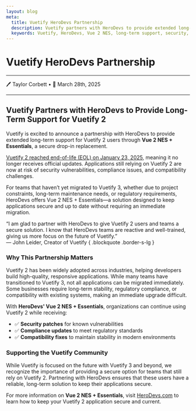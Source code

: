 ```yaml
---
layout: blog
meta:
  title: Vuetify HeroDevs Partnership
  description: Vuetify partners with HeroDevs to provide extended long-term support for Vuetify 2 users through Vue 2 NES + Essentials, ensuring security and compliance.
  keywords: Vuetify, HeroDevs, Vue 2 NES, long-term support, security, compliance, Vuetify 2, partnership
---
```


# Vuetify HeroDevs Partnership

---

🖊️ Taylor Corbett • 📅 March 28th, 2025

<PromotedEntry />

---

## Vuetify Partners with HeroDevs to Provide Long-Term Support for Vuetify 2

Vuetify is excited to announce a partnership with HeroDevs to provide extended long-term support for Vuetify 2 users through **Vue 2 NES + Essentials**, a secure drop-in replacement.

[Vuetify 2 reached end-of-life (EOL) on January 23, 2025](/introduction/long-term-support/), meaning it no longer receives official updates. Applications still relying on Vuetify 2 are now at risk of security vulnerabilities, compliance issues, and compatibility challenges.

For teams that haven’t yet migrated to Vuetify 3, whether due to project constraints, long-term maintenance needs, or regulatory requirements, HeroDevs offers Vue 2 NES + Essentials—a solution designed to keep applications secure and up to date without requiring an immediate migration.

“I am glad to partner with HeroDevs to give Vuetify 2 users and teams a secure solution. I know that HeroDevs teams are reactive and well-trained, giving us more focus on the future of Vuetify.”
<br><span class="text-caption font-weight-bold">— John Leider, Creator of Vuetify</span> { .blockquote .border-s-lg }

### Why This Partnership Matters

Vuetify 2 has been widely adopted across industries, helping developers build high-quality, responsive applications. While many teams have transitioned to Vuetify 3, not all applications can be migrated immediately. Some businesses require long-term stability, regulatory compliance, or compatibility with existing systems, making an immediate upgrade difficult.

With **HeroDevs' Vue 2 NES + Essentials**, organizations can continue using Vuetify 2 while receiving:

- ✅ **Security patches** for known vulnerabilities
- ✅ **Compliance updates** to meet regulatory standards
- ✅ **Compatibility fixes** to maintain stability in modern environments

### Supporting the Vuetify Community

While Vuetify is focused on the future with Vuetify 3 and beyond, we recognize the importance of providing a secure option for teams that still rely on Vuetify 2. Partnering with HeroDevs ensures that these users have a reliable, long-term solution to keep their applications secure.

For more information on **Vue 2 NES + Essentials**, visit [HeroDevs.com](https://www.herodevs.com/blog-posts/vuetify-2-end-of-life-ensuring-continued-support-with-herodevs-never-ending-support?utm_source=partnership&utm_medium=coblog&utm_campaign=Vuetify2&utm_id=vuetify+partnership) to learn how to keep your Vuetify 2 application secure and current.
